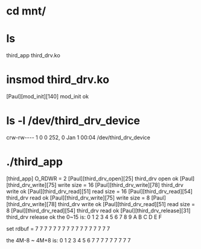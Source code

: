 
# cd mnt/
# ls 
third_app     third_drv.ko
# insmod third_drv.ko 
[Paul][mod_init][140] mod_init ok
# ls -l /dev/third_drv_device 
crw-rw----    1 0        0        252,   0 Jan  1 00:04 /dev/third_drv_device
# ./third_app 
[third_app] O_RDWR = 2
[Paul][third_drv_open][25] third_drv open ok
[Paul][third_drv_write][75] write size = 16
[Paul][third_drv_write][78] third_drv write ok
[Paul][third_drv_read][51] read size = 16
[Paul][third_drv_read][54] third_drv read ok
[Paul][third_drv_write][75] write size = 8
[Paul][third_drv_write][78] third_drv write ok
[Paul][third_drv_read][51] read size = 8
[Paul][third_drv_read][54] third_drv read ok
[Paul][third_drv_release][31] third_drv release ok
the 0~15 is:
0 1 2 3 4 5 6 7 8 9 A B C D E F 

set rdbuf = 7
7 7 7 7 7 7 7 7 7 7 7 7 7 7 7 7 

the 4M-8 ~ 4M+8 is:
0 1 2 3 4 5 6 7 7 7 7 7 7 7 7 7 

